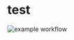 # test

![example workflow](https://github.com/kevin-wells/test/actions/workflows/github-actions-demo.yml/badge.svg)
